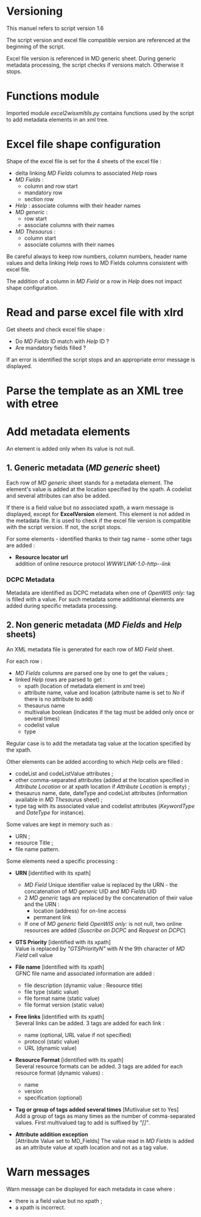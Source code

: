 # Versioning

This manuel refers to script version 1.6

The script version and excel file compatible version are referenced at the beginning of the script.

Excel file version is referenced in MD generic sheet. During generic metadata processing, the script checks if versions match. Otherwise it stops.

# Functions module

Imported module _excel2wisxmltils.py_ contains functions used by the script to add metadata elements in an xml tree.

# Excel file shape configuration

Shape of the excel file is set for the 4 sheets of the excel file :
- delta linking _MD Fields_ columns to associated _Help_ rows
- _MD Fields_ :
    - column and row start
    - mandatory row
    - section row
- _Help_ : associate columns with their header names
- _MD generic_ :
    - row start
    - associate columns with their names
- _MD Thesaurus_ :
    - column start
    - associate columns with their names

Be careful always to keep row numbers, column numbers, header name values and delta linking Help rows to MD Fields columns consistent with excel file.

The addition of a column in _MD Field_ or a row in _Help_ does not impact shape configuration.

# Read and parse excel file with xlrd
Get sheets and check excel file shape :
- Do _MD Fields_ ID match with _Help_ ID ?
- Are mandatory fields filled ?

If an error is identified the script stops and an appropriate error message is displayed.

# Parse the template as an XML tree with etree

# Add metadata elements

An element is added only when its value is not null.

## 1. Generic metadata (_MD generic_ sheet)

Each row of _MD generic_ sheet stands for a metadata element. The element's value is added at the location specified by the xpath. A codelist and several attributes can also be added.

If there is a field value but no associated xpath, a warn message is displayed, except for **ExcelVersion** element. This element is not added in the metadata file. It is used to check if the excel file version is compatible with the script version. If not, the script stops. 

For some elements - identified thanks to their tag name - some other tags are added :
- **Resource locator url**  
addition of online resource protocol _WWW:LINK-1.0-http--link_

### DCPC Metadata

Metadata are identified as DCPC metadata when one of _OpenWIS only:_ tag is filled with a value. For such metadata some additionnal elements are added during specific metadata processing.

## 2. Non generic metadata (_MD Fields_ and _Help_ sheets)

An XML metadata file is generated for each row of _MD Field_ sheet.

For each row :
- _MD Fields_ columns are parsed one by one to get the values ;
- linked _Help_ rows are parsed to get :
    - xpath (location of metadata element in xml tree)
    - attribute name, value and location (attribute name is set to _No_ if there is no attribute to add)
    - thesaurus name
    - multivalue boolean (indicates if the tag must be added only once or several times)
    - codelist value
    - type

Regular case is to add the metadata tag value at the location specified by the xpath.

Other elements can be added according to which _Help_ cells are filled :
- codeList and codeListValue attributes ;
- other comma-separated attributes (added at the location specified in _Attribute Location_ or at xpath location if _Attribute Location_ is empty) ;
- thesaurus name, date, dateType and codeList attributes (information available in _MD Thesaurus_ sheet) ;
- type tag with its associated value and codelist attributes (_KeywordType_ and _DateType_ for instance).

Some values are kept in memory such as :
- URN ;
- resource Title ;
- file name pattern.

Some elements need a specific processing :

- **URN** [identified with its xpath]  
    - _MD Field_ Unique identifier value is replaced by the URN - the concatenation of _MD generic_ UID and _MD Fields_ UID  
    - 2 _MD generic_ tags are replaced by the concatenation of their value and the URN : 
        - location (address) for on-line access
        - permanent link
    - If one of _MD generic_ field _OpenWIS only:_ is not null, two online resources are added (_Suscribe on DCPC_ and _Request on DCPC_)

- **GTS Priority** [identified with its xpath]  
Value is replaced by _"GTSPriorityN"_ with _N_ the 9th character of _MD Field_ cell value

- **File name** [identified with its xpath]  
GFNC file name and associated information are added :
    - file description (dynamic value : Resource title)
    - file type (static value)
    - file format name (static value)
    - file format version (static value)

- **Free links** [identified with its xpath]  
Several links can be added. 3 tags are added for each link :
    - name (optional, URL value if not specified)
    - protocol (static value)
    - URL (dynamic value)

- **Resource Format** [identified with its xpath]  
Several resource formats can be added. 3 tags are added for each resource format (dynamic values) :
    - name
    - version
    - specification (optional)

- **Tag or group of tags added several times** [Mutlivalue set to Yes]  
Add a group of tags as many times as the number of comma-separated values. First multivalued tag to add is suffixed by _"[]"_.

- **Attribute addition exception**  
[Attribute Value set to MD_Fields]
The value read in _MD Fields_ is added as an attribute value at xpath location and not as a tag value.

# Warn messages
Warn message can be displayed for each metadata in case where :
- there is a field value but no xpath ;
- a xpath is incorrect.
